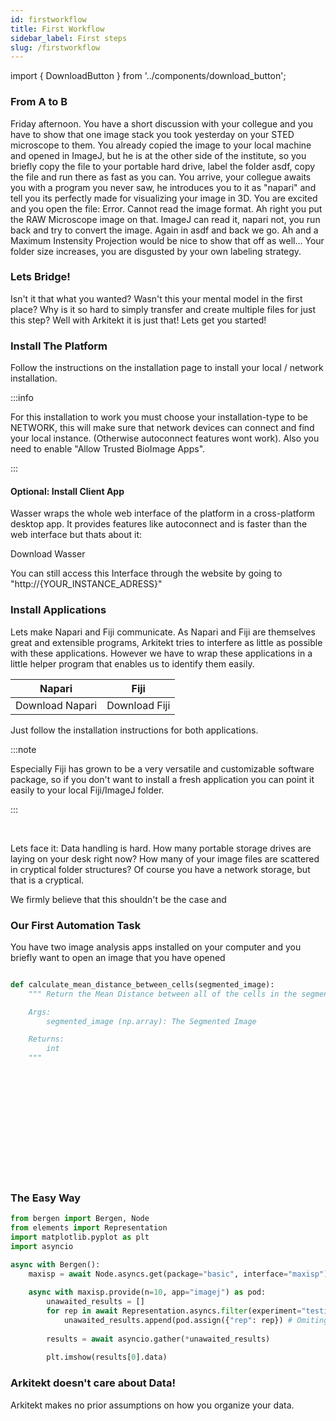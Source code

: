 ```yaml
---
id: firstworkflow
title: First Workflow
sidebar_label: First steps
slug: /firstworkflow
---
```


import { DownloadButton }  from '../components/download_button';


### From A to B

Friday afternoon. You have a short discussion with your collegue and
you have to show that one image stack you took yesterday on your STED
microscope to them. You already copied the image to your local machine
and opened in ImageJ, but he is at the other side of the institute, so you
briefly copy the file to your portable hard drive, label the folder asdf, copy the file and run there as fast as you can.
You arrive, your collegue awaits you with a program you never saw, he introduces you to it as "napari" and tell you
its perfectly made for visualizing your image in 3D. You are excited and you open the file: Error. Cannot read the image
format. Ah right you put the RAW Microscope image on that. ImageJ can read it, napari not, you run back and try to convert
the image. Again in asdf and back we go. Ah and a Maximum Instensity Projection would be nice to show that off as well...
Your folder size increases, you are disgusted by your own labeling strategy.


### Lets Bridge!



Isn't it that what you wanted? Wasn't this your mental model in the first place? Why is it so hard to simply transfer
and create multiple files for just this step? Well with Arkitekt it is just that! Lets get you started!


### Install The Platform 

Follow the instructions on the installation page to install your local / network installation.

:::info

For this installation to work you must choose your installation-type to be NETWORK, this will make sure that
network devices can connect and find your local instance. (Otherwise autoconnect features wont work). Also
you need to enable "Allow Trusted BioImage Apps".

:::


#### Optional: Install Client App

Wasser wraps the whole web interface of the platform in a cross-platform desktop app. It provides features
like autoconnect and is faster than the web interface but thats about it:

<DownloadButton>Download Wasser</DownloadButton>

You can still access this Interface through the website by going to "http://{YOUR_INSTANCE_ADRESS}"



### Install Applications 

Lets make Napari and Fiji communicate. As Napari and Fiji are themselves great and extensible programs, Arkitekt tries to
interfere as little as possible with these applications. However we have to wrap these applications in a little helper
program that enables us to identify them easily. 

| Napari   | Fiji      |
| -------- | --------- |
| <DownloadButton>Download Napari</DownloadButton>      | <DownloadButton>Download Fiji</DownloadButton> 

Just follow the  installation instructions for both applications.

:::note

Especially Fiji has grown to be a very versatile and customizable
software package, so if you don't want to install a fresh application you can point it easily to your local Fiji/ImageJ folder.

:::

<br/>









Lets face it: Data handling is hard. How many portable storage drives are laying on your desk right now?
How many of your image files are scattered in cryptical folder structures? Of course you have a network 
storage, but that is a cryptical.

We firmly believe that this shouldn't be the case and 


### Our First Automation Task

You have two image analysis apps installed on your computer and you briefly want to open
an image that you have opened 









```python

def calculate_mean_distance_between_cells(segmented_image):
	""" Return the Mean Distance between all of the cells in the segmented Image

	Args:
		segmented_image (np.array): The Segmented Image

	Returns:
		int
	"""

	













```







### The Easy Way

```python
from bergen import Bergen, Node
from elements import Representation
import matplotlib.pyplot as plt
import asyncio

async with Bergen():
	maxisp = await Node.asyncs.get(package="basic", interface="maxisp")
	
	async with maxisp.provide(n=10, app="imagej") as pod:
		unawaited_results = []
		for rep in await Representation.asyncs.filter(experiment="testing"):
			unawaited_results.append(pod.assign({"rep": rep}) # Omiting await
			
		results = await asyncio.gather(*unawaited_results)
			
		plt.imshow(results[0].data)
```






### Arkitekt doesn't care about Data!

Arkitekt makes no prior assumptions on how you organize your data. 
